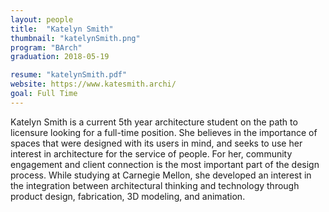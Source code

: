 ```yaml
---
layout: people
title:  "Katelyn Smith"
thumbnail: "katelynSmith.png"
program: "BArch"
graduation: 2018-05-19

resume: "katelynSmith.pdf"
website: https://www.katesmith.archi/
goal: Full Time
---
```


Katelyn Smith is a current 5th year architecture student on the path to licensure looking for a full-time position. She believes in the importance of spaces that were designed with its users in mind, and seeks to use her interest in architecture for the service of people. For her, community engagement and client connection is the most important part of the design process. While studying at Carnegie Mellon, she developed an interest in the integration between architectural thinking and technology through product design, fabrication, 3D modeling, and animation.
